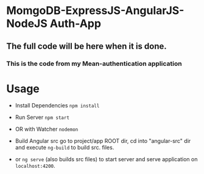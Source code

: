 # MomgoDB-ExpressJS-AngularJS-NodeJS Auth-App


## The full code will be here when it is done.

### This is the code from my Mean-authentication application

# Usage

- Install Dependencies
`npm install`

- Run Server
`npm start`

- OR with Watcher
`nodemon`

- Build Angular src
go to project/app ROOT dir, cd into "angular-src" dir and execute `ng-build` to build src. files.

- or `ng serve` (also builds src files) to start server and serve application on `localhost:4200`.
